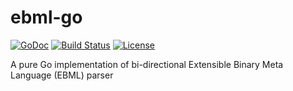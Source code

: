 # ebml-go

[![GoDoc](https://godoc.org/github.com/at-wat/ebml-go?status.svg)](http://godoc.org/github.com/at-wat/ebml-go) [![Build Status](https://travis-ci.com/at-wat/ebml-go.svg?branch=master)](https://travis-ci.com/at-wat/ebml-go) [![License](https://img.shields.io/badge/License-Apache%202.0-blue.svg)](https://opensource.org/licenses/Apache-2.0)

A pure Go implementation of bi-directional Extensible Binary Meta Language (EBML) parser
